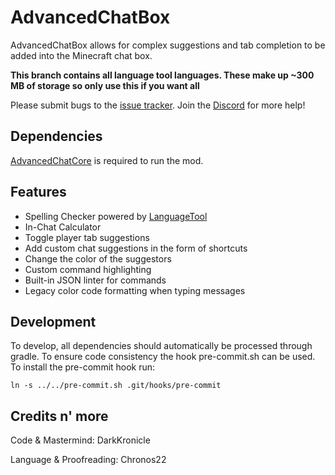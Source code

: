 # AdvancedChatBox

AdvancedChatBox allows for complex suggestions and tab completion to be added into the Minecraft chat box. 

**This branch contains all language tool languages. These make up ~300 MB of storage so only use this if you want all**

Please submit bugs to the [issue tracker](https://github.com/DarkKronicle/AdvancedChatBox/issues). Join the [Discord](https://discord.gg/WnaE3uZxDA) for more help!

## Dependencies

[AdvancedChatCore](https://github.com/DarkKronicle/AdvancedChatCore) is required to run the mod.

## Features

- Spelling Checker powered by [LanguageTool](https://languagetool.org)
- In-Chat Calculator
- Toggle player tab suggestions
- Add custom chat suggestions in the form of shortcuts
- Change the color of the suggestors
- Custom command highlighting
- Built-in JSON linter for commands
- Legacy color code formatting when typing messages

## Development

To develop, all dependencies should automatically be processed through gradle. To ensure code consistency the hook pre-commit.sh can be used. To install the pre-commit hook run:

`ln -s ../../pre-commit.sh .git/hooks/pre-commit`

## Credits n' more

Code & Mastermind: DarkKronicle

Language & Proofreading: Chronos22
